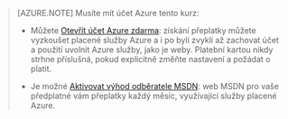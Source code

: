 > [AZURE.NOTE] <a name="note"></a>Musíte mít účet Azure tento kurz:
  >
  > + Můžete [Otevřít účet Azure zdarma](/pricing/free-trial/?WT.mc_id=A261C142F): získání přeplatky můžete vyzkoušet placené služby Azure a i po byli zvyklí až zachovat účet a použití uvolnit Azure služby, jako je weby. Platební kartou nikdy strhne příslušná, pokud explicitně změňte nastavení a požádat o platit.
  >
  > + Je možné [Aktivovat výhod odběratele MSDN](/pricing/member-offers/msdn-benefits-details/?WT.mc_id=A261C142F): web MSDN pro vaše předplatné vám přeplatky každý měsíc, využívající služby placené Azure.
